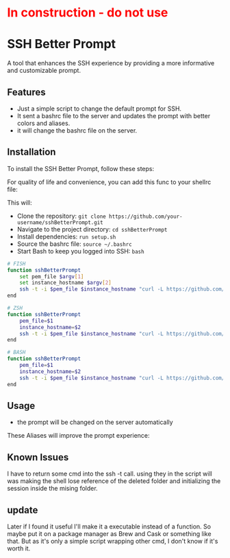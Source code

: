 # <font color="red">In construction - do not use</font>

# SSH Better Prompt

A tool that enhances the SSH experience by providing a more informative and customizable prompt.

## Features

* Just a simple script to change the default prompt for SSH.
* It sent a bashrc file to the server and updates the prompt with better colors and aliases.
* it will change the bashrc file on the server.

## Installation

To install the SSH Better Prompt, follow these steps:

For quality of life and convenience, you can add this func to your shellrc file:

This will:

* Clone the repository: `git clone https://github.com/your-username/sshBetterPrompt.git`
* Navigate to the project directory: `cd sshBetterPrompt`
* Install dependencies: `run setup.sh`
* Source the bashrc file: `source ~/.bashrc`
* Start Bash to keep you logged into SSH: `bash`


```bash
# FISH
function sshBetterPrompt
    set pem_file $argv[1]
    set instance_hostname $argv[2]
    ssh -t -i $pem_file $instance_hostname "curl -L https://github.com/gaspar-d/sshBetterPrompt/archive/master.tar.gz | tar -xvz && cd sshBetterPrompt-main && chmod +x ./setup.sh && ./setup.sh"
end
```
```bash
# ZSH
function sshBetterPrompt
    pem_file=$1
    instance_hostname=$2
    ssh -t -i $pem_file $instance_hostname "curl -L https://github.com/gaspar-d/sshBetterPrompt/archive/master.tar.gz | tar -xvz && cd sshBetterPrompt-main && chmod +x ./setup.sh && ./setup.sh"
end
```
```bash
# BASH
function sshBetterPrompt
    pem_file=$1
    instance_hostname=$2
    ssh -t -i $pem_file $instance_hostname "curl -L https://github.com/gaspar-d/sshBetterPrompt/archive/master.tar.gz | tar -xvz && cd sshBetterPrompt-main && chmod +x ./setup.sh && ./setup.sh"
end
```

## Usage

- the prompt will be changed on the server automatically

These Aliases will improve the prompt experience:

## Known Issues

I have to return some cmd into the ssh -t call.
using they in the script will was making the shell lose reference of the deleted folder
and initializing the session inside the mising folder.

## update

Later if I found it useful I'll make it a executable instead of a function.
So maybe put it on a package manager as Brew and Cask or something like that.
But as it's only a simple script wrapping other cmd, I don't know if it's worth it.
